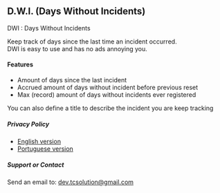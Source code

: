 ## D.W.I. (Days Without Incidents)

DWI : Days Without Incidents  

Keep track of days since the last time an incident occurred.  
DWI is easy to use and has no ads annoying you.  

#### Features  
* Amount of days since the last incident  
* Accrued amount of days without incident before previous reset  
* Max (record) amount of days without incidents ever registered  
 
You can also define a title to describe the incident you are keep tracking

##### Privacy Policy

* [English version](/privacyPolicy/dwi-privacy_policy-en.md)  
* [Portuguese version](/privacyPolicy/dwi-privacy_policy-pt.md)

##### Support or Contact

Send an email to: [dev.tcsolution@gmail.com](mailto:dev.tcsolution@gmail.com)
